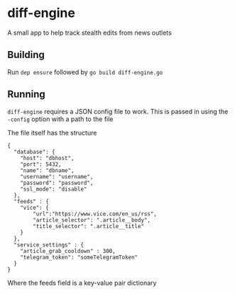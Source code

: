 diff-engine
===========
A small app to help track stealth edits from news outlets

Building
--------
Run `dep ensure` followed by `go build diff-engine.go`

Running
--------
`diff-engine` requires a JSON config file to work. This is passed in using the `-config` option with a path to the file

The file itself has the structure
```
{
  "database": {
    "host": "dbhost",
    "port": 5432,
    "name": "dbname",
    "username": "username",
    "password": "password",
    "ssl_mode": "disable"
  },
  "feeds" : {
    "vice": {
        "url":"https://www.vice.com/en_us/rss",
        "article_selector": ".article__body",
        "title_selector": ".article__title"
    }
  },
  "service_settings" : {
    "article_grab_cooldown" : 300,
    "telegram_token": "someTelegramToken"
  }
}
```
Where the feeds field is a key-value pair dictionary